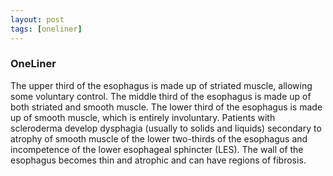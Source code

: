 ```yaml
---
layout: post
tags: [oneliner]
---
```



### OneLiner

The upper third of the esophagus is made up of striated muscle, allowing some voluntary control. The middle third of the esophagus is made up of both striated and smooth muscle. The lower third of the esophagus is made up of smooth muscle, which is entirely involuntary. Patients with scleroderma develop dysphagia (usually to solids and liquids) secondary to atrophy of smooth muscle of the lower two-thirds of the esophagus and incompetence of the lower esophageal sphincter (LES). The wall of the esophagus becomes thin and atrophic and can have regions of fibrosis.
